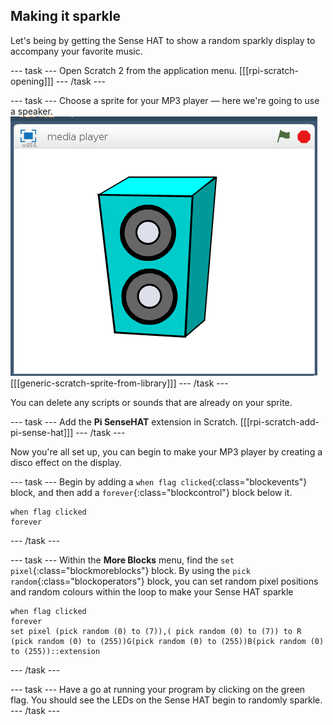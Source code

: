 ## Making it sparkle

Let's being by getting the Sense HAT to show a random sparkly display to accompany your favorite music.

--- task ---
Open Scratch 2 from the application menu.
[[[rpi-scratch-opening]]]
--- /task ---

--- task ---
Choose a sprite for your MP3 player — here we're going to use a speaker.
![speaker](images/speaker.png)
[[[generic-scratch-sprite-from-library]]]
--- /task ---

You can delete any scripts or sounds that are already on your sprite.

--- task ---
Add the **Pi SenseHAT** extension in Scratch.
[[[rpi-scratch-add-pi-sense-hat]]]
--- /task ---

Now you're all set up, you can begin to make your MP3 player by creating a disco effect on the display.

--- task ---
Begin by adding a `when flag clicked`{:class="blockevents"} block, and then add a `forever`{:class="blockcontrol"} block below it.
```blocks
when flag clicked
forever
```
--- /task ---

--- task ---
Within the **More Blocks** menu, find the `set pixel`{:class="blockmoreblocks"} block. By using the `pick random`{:class="blockoperators"} block, you can set random pixel positions and random colours within the loop to make your Sense HAT sparkle

```blocks
when flag clicked
forever
set pixel (pick random (0) to (7)),( pick random (0) to (7)) to R (pick random (0) to (255))G(pick random (0) to (255))B(pick random (0) to (255))::extension
```
--- /task ---

--- task ---
Have a go at running your program by clicking on the green flag. You should see the LEDs on the Sense HAT begin to randomly sparkle.
--- /task ---

